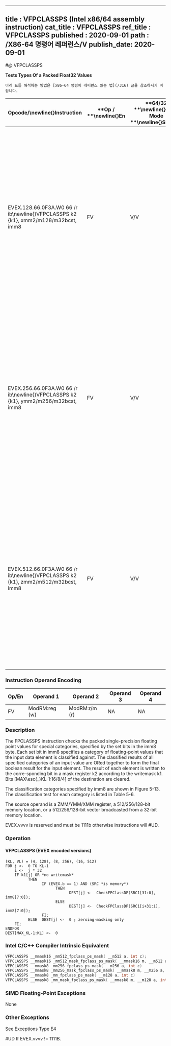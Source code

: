 ----------------------------
title : VFPCLASSPS (Intel x86/64 assembly instruction)
cat_title : VFPCLASSPS
ref_title : VFPCLASSPS
published : 2020-09-01
path : /X86-64 명령어 레퍼런스/V
publish_date: 2020-09-01
----------------------------


#@ VFPCLASSPS

**Tests Types Of a Packed Float32 Values**

```lec-info
아래 표를 해석하는 방법은 [x86-64 명령어 레퍼런스 읽는 법](/316) 글을 참조하시기 바랍니다.
```

|**Opcode/**\newline{}**Instruction**|**Op / **\newline{}**En**|**64/32 **\newline{}**bit Mode **\newline{}**Support**|**CPUID **\newline{}**Feature **\newline{}**Flag**|**Description**|
|------------------------------------|-------------------------|------------------------------------------------------|--------------------------------------------------|---------------|
|EVEX.128.66.0F3A.W0 66 /r ib\newline{}VFPCLASSPS k2 {k1}, xmm2/m128/m32bcst, imm8|FV|V/V|AVX512VL\newline{}AVX512DQ|Tests the input for the following categories: NaN, +0, -0, +Infinity, -Infinity, denormal, finite negative. The immediate field provides a mask bit for each of these category tests. The masked test results are OR-ed together to form a mask result.|
|EVEX.256.66.0F3A.W0 66 /r ib\newline{}VFPCLASSPS k2 {k1}, ymm2/m256/m32bcst, imm8|FV|V/V|AVX512VL\newline{}AVX512DQ|Tests the input for the following categories: NaN, +0, -0, +Infinity, -Infinity, denormal, finite negative. The immediate field provides a mask bit for each of these category tests. The masked test results are OR-ed together to form a mask result.|
|EVEX.512.66.0F3A.W0 66 /r ib\newline{}VFPCLASSPS k2 {k1}, zmm2/m512/m32bcst, imm8|FV|V/V|AVX512DQ|Tests the input for the following categories: NaN, +0, -0, +Infinity, -Infinity, denormal, finite negative. The immediate field provides a mask bit for each of these category tests. The masked test results are OR-ed together to form a mask result.|
### Instruction Operand Encoding


|Op/En|Operand 1|Operand 2|Operand 3|Operand 4|
|-----|---------|---------|---------|---------|
|FV|ModRM:reg (w)|ModRM:r/m (r)|NA|NA|
### Description


The FPCLASSPS instruction checks the packed single-precision floating point values for special categories, specified by the set bits in the imm8 byte. Each set bit in imm8 specifies a category of floating-point values that the input data element is classified against. The classified results of all specified categories of an input value are ORed together to form the final boolean result for the input element. The result of each element is written to the corre-sponding bit in a mask register k2 according to the writemask k1. Bits [MAX\esc{_}KL-1:16/8/4] of the destination are cleared.

The classification categories specified by imm8 are shown in Figure 5-13. The classification test for each category is listed in Table 5-6.

The source operand is a ZMM/YMM/XMM register, a 512/256/128-bit memory location, or a 512/256/128-bit vector broadcasted from a 32-bit memory location.

EVEX.vvvv is reserved and must be 1111b otherwise instructions will #UD.


### Operation
#### VFPCLASSPS (EVEX encoded versions)
```info-verb
(KL, VL) = (4, 128), (8, 256), (16, 512)
FOR j <-  0 TO KL-1
    i <-  j * 32
    IF k1[j] OR *no writemask*
          THEN 
                IF (EVEX.b == 1) AND (SRC *is memory*)
                      THEN
                            DEST[j] <-  CheckFPClassDP(SRC1[31:0], imm8[7:0]);
                      ELSE 
                            DEST[j] <-  CheckFPClassDP(SRC1[i+31:i], imm8[7:0]);
                FI;
          ELSE  DEST[j] <-  0 ; zeroing-masking only
    FI;
ENDFOR
DEST[MAX_KL-1:KL] <-  0
```

### Intel C/C++ Compiler Intrinsic Equivalent

```cpp
VFPCLASSPS __mmask16 _mm512_fpclass_ps_mask( __m512 a, int c);
VFPCLASSPS __mmask16 _mm512_mask_fpclass_ps_mask( __mmask16 m, __m512 a, int c)
VFPCLASSPS __mmask8 _mm256_fpclass_ps_mask( __m256 a, int c)
VFPCLASSPS __mmask8 _mm256_mask_fpclass_ps_mask( __mmask8 m, __m256 a, int c)
VFPCLASSPS __mmask8 _mm_fpclass_ps_mask( __m128 a, int c)
VFPCLASSPS __mmask8 _mm_mask_fpclass_ps_mask( __mmask8 m, __m128 a, int c)
```
### SIMD Floating-Point Exceptions


None

### Other Exceptions


See Exceptions Type E4

#UD If EVEX.vvvv != 1111B.

